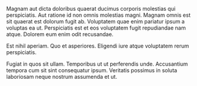 Magnam aut dicta doloribus quaerat ducimus corporis molestias qui perspiciatis. Aut ratione id non omnis molestias magni. Magnam omnis est sit quaerat est dolorum fugit ab. Voluptatem quae enim pariatur ipsum a voluptas ea ut. Perspiciatis est et eos voluptatem fugit repudiandae nam atque. Dolorem eum enim odit recusandae.
 Est nihil aperiam. Quo et asperiores. Eligendi iure atque voluptatem rerum perspiciatis.
 Fugiat in quos sit ullam. Temporibus ut ut perferendis unde. Accusantium tempora cum sit sint consequatur ipsum. Veritatis possimus in soluta laboriosam neque nostrum assumenda et ut.